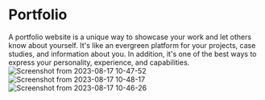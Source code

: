 # Portfolio
A portfolio website is a unique way to showcase your work and let others know about yourself. It's like an evergreen platform for your projects, case studies, and information about you. In addition, it's one of the best ways to express your personality, experience, and capabilities.
![Screenshot from 2023-08-17 10-47-52](https://github.com/FahimWeblogicAndCyberTechnologies/Portfolio/assets/89752022/fba2bf81-6b77-4a62-b830-81c9328a2c3d)
![Screenshot from 2023-08-17 10-48-17](https://github.com/FahimWeblogicAndCyberTechnologies/Portfolio/assets/89752022/5526e598-9254-4fe6-940a-39a1632d5ea0)
![Screenshot from 2023-08-17 10-46-26](https://github.com/FahimWeblogicAndCyberTechnologies/Portfolio/assets/89752022/d84c805e-8cd5-405a-913c-b4f782685df1)
